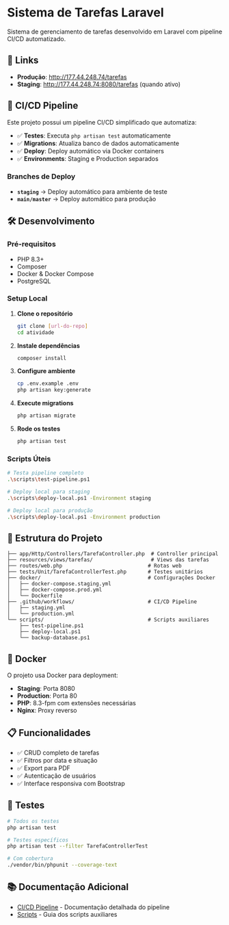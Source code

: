 # Sistema de Tarefas Laravel

Sistema de gerenciamento de tarefas desenvolvido em Laravel com pipeline CI/CD automatizado.

## 🔗 Links

- **Produção**: http://177.44.248.74/tarefas
- **Staging**: http://177.44.248.74:8080/tarefas (quando ativo)

## 🚀 CI/CD Pipeline

Este projeto possui um pipeline CI/CD simplificado que automatiza:

- ✅ **Testes**: Executa `php artisan test` automaticamente
- ✅ **Migrations**: Atualiza banco de dados automaticamente  
- ✅ **Deploy**: Deploy automático via Docker containers
- ✅ **Environments**: Staging e Production separados

### Branches de Deploy

- **`staging`** → Deploy automático para ambiente de teste
- **`main/master`** → Deploy automático para produção

## 🛠️ Desenvolvimento

### Pré-requisitos

- PHP 8.3+
- Composer
- Docker & Docker Compose
- PostgreSQL

### Setup Local

1. **Clone o repositório**
   ```bash
   git clone [url-do-repo]
   cd atividade
   ```

2. **Instale dependências**
   ```bash
   composer install
   ```

3. **Configure ambiente**
   ```bash
   cp .env.example .env
   php artisan key:generate
   ```

4. **Execute migrations**
   ```bash
   php artisan migrate
   ```

5. **Rode os testes**
   ```bash
   php artisan test
   ```

### Scripts Úteis

```bash
# Testa pipeline completo
.\scripts\test-pipeline.ps1

# Deploy local para staging
.\scripts\deploy-local.ps1 -Environment staging

# Deploy local para produção  
.\scripts\deploy-local.ps1 -Environment production
```

## 📁 Estrutura do Projeto

```
├── app/Http/Controllers/TarefaController.php  # Controller principal
├── resources/views/tarefas/                   # Views das tarefas
├── routes/web.php                            # Rotas web
├── tests/Unit/TarefaControllerTest.php       # Testes unitários
├── docker/                                   # Configurações Docker
│   ├── docker-compose.staging.yml
│   ├── docker-compose.prod.yml
│   └── Dockerfile
├── .github/workflows/                        # CI/CD Pipeline
│   ├── staging.yml
│   └── production.yml
└── scripts/                                  # Scripts auxiliares
    ├── test-pipeline.ps1
    ├── deploy-local.ps1
    └── backup-database.ps1
```

## 🐳 Docker

O projeto usa Docker para deployment:

- **Staging**: Porta 8080
- **Production**: Porta 80
- **PHP**: 8.3-fpm com extensões necessárias
- **Nginx**: Proxy reverso

## 📋 Funcionalidades

- ✅ CRUD completo de tarefas
- ✅ Filtros por data e situação
- ✅ Export para PDF
- ✅ Autenticação de usuários
- ✅ Interface responsiva com Bootstrap

## 🧪 Testes

```bash
# Todos os testes
php artisan test

# Testes específicos
php artisan test --filter TarefaControllerTest

# Com cobertura
./vendor/bin/phpunit --coverage-text
```

## 📚 Documentação Adicional

- [CI/CD Pipeline](CI-CD-README.md) - Documentação detalhada do pipeline
- [Scripts](scripts/README.md) - Guia dos scripts auxiliares

